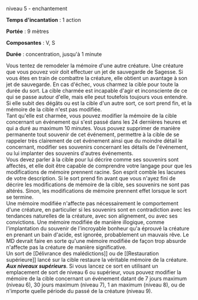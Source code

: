 niveau 5 - enchantement

**Temps d'incantation** : 1 action

**Portée** : 9 mètres

**Composantes** : V, S

**Durée** : concentration, jusqu'à 1 minute

Vous tentez de remodeler la mémoire d'une autre créature. Une créature que vous pouvez voir doit effectuer un jet de sauvegarde de Sagesse. Si vous êtes en train de combattre la créature, elle obtient un avantage à son jet de sauvegarde. En cas d'échec, vous charmez la cible pour toute la durée du sort. La cible charmée est incapable d'agir et inconsciente de ce qui se passe autour d'elle, mais elle peut toutefois toujours vous entendre. Si elle subit des dégâts ou est la cible d'un autre sort, ce sort prend fin, et la mémoire de la cible n'est pas modifiée.  
Tant qu'elle est charmée, vous pouvez modifier la mémoire de la cible concernant un événement qui s'est passé dans les 24 dernières heures et qui a duré au maximum 10 minutes. Vous pouvez supprimer de manière permanente tout souvenir de cet événement, permettre à la cible de se rappeler très clairement de cet événement ainsi que du moindre détail le concernant, modifier ses souvenirs concernant les détails de l'événement, ou lui implanter des souvenirs d'autres événements.  
Vous devez parler à la cible pour lui décrire comme ses souvenirs sont affectés, et elle doit être capable de comprendre votre langage pour que les modifications de mémoire prennent racine. Son esprit comble les lacunes de votre description. Si le sort prend fin avant que vous n'ayez fini de décrire les modifications de mémoire de la cible, ses souvenirs ne sont pas altérés. Sinon, les modifications de mémoire prennent effet lorsque le sort se termine.  
Une mémoire modifiée n'affecte pas nécessairement le comportement d'une créature, en particulier si les souvenirs sont en contradiction avec les tendances naturelles de la créature, avec son alignement, ou avec ses convictions. Une mémoire modifiée de manière illogique, comme l'implantation du souvenir de l'incroyable bonheur qu'a éprouvé la créature en prenant un bain d'acide, est ignorée, probablement un mauvais rêve. Le MD devrait faire en sorte qu'une mémoire modifiée de façon trop absurde n'affecte pas la créature de manière significative.  
Un sort de [Délivrance des malédictions]] ou de [[Restauration supérieure]] lancé sur la cible restaure la véritable mémoire de la créature.  
**_Aux niveaux supérieurs_**. Si vous lancez ce sort en utilisant un emplacement de sort de niveau 6 ou supérieur, vous pouvez modifier la mémoire de la cible concernant un événement datant de 7 jours maximum (niveau 6), 30 jours maximum (niveau 7), 1 an maximum (niveau 8), ou de n'importe quelle période du passé de la créature (niveau 9).